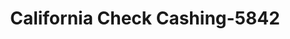 ---
f_zip-code: 95210
f_state-code: CA
title: California Check Cashing-5842
f_phone: 209-478-3530
f_city-only: Stockton
f_address: 1205 E Hammer Ln Stockton
f_location-unique-id: '5842'
slug: california-check-cashing-5842
updated-on: '2024-05-30T13:46:58.046Z'
created-on: '2024-05-30T13:36:59.803Z'
published-on: '2024-05-30T13:54:32.469Z'
f_city-state: cms/city/stockton-ca.md
f_company: cms/company/california-check-cashing.md
f_state: cms/state/california.md
layout: '[payday-loan].html'
tags: payday-loan
---